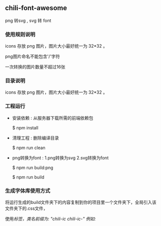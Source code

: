 ## chili-font-awesome

png 转svg , svg 转 font 

### 使用规则说明

icons 存放 png 图片，图片大小最好统一为 32*32 。

png图片命名不能包含'/'字符

一次转换的图片数量不超过16张

### 目录说明

icons 存放 png 图片，图片大小最好统一为 32*32 。


### 工程运行

* 安装依赖 : 从服务器下载所需的前端依赖包

   $ npm  install

* 清理工程 : 删除编译目录

   $ npm run clean
   
* png转换为font : 1.png转换为svg 2.svg转换为font

   $ npm run build:png
   
   $ npm run build

### 生成字体库使用方式

将运行生成的build文件夹下的内容复制到你的项目里一个文件夹下，全局引入该文件夹下的.css文件，

使用<i>标签，类名前缀为: "chili-ic chili-ic-" 例如: <i class="chili-ic chili-ic-ww0"></i>
